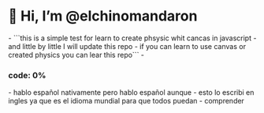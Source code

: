 <h1>👋 Hi, I’m @elchinomandaron</h1>
- ```this is a simple test for learn to create phsysic whit cancas in javascript
- and little by little I will update this repo
- if you can learn to use canvas or created physics you can lear this repo```
- <h3>code: 0%</h3>
- hablo español nativamente pero hablo español aunque
- esto lo escribi en ingles ya que es el idioma mundial para que todos puedan
- comprender

<!---
elchinomandaron/elchinomandaron is a ✨ special ✨ repository because its `README.md` (this file) appears on your GitHub profile.
You can click the Preview link to take a look at your changes.
--->

